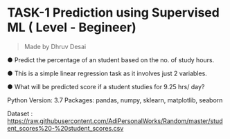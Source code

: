# TASK-1 Prediction using Supervised ML ( Level - Begineer)


> Made by Dhruv Desai

● Predict the percentage of an student based on the no. of study hours.

● This is a simple linear regression task as it involves just 2 variables.

● What will be predicted score if a student studies for 9.25 hrs/ day?

Python Version: 3.7
Packages: pandas, numpy, sklearn, matplotlib, seaborn

Dataset : https://raw.githubusercontent.com/AdiPersonalWorks/Random/master/student_scores%20-%20student_scores.csv
